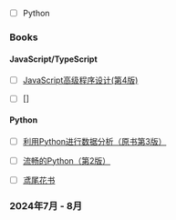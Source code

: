 - [ ] Python





### Books

#### JavaScript/TypeScript

- [ ] [JavaScript高级程序设计(第4版)](https://book.douban.com/subject/35175321/)
- [ ] []


#### Python

- [ ] [利用Python进行数据分析（原书第3版）](https://book.douban.com/subject/36632126/)
- [ ] [流畅的Python（第2版）](https://book.douban.com/subject/36342440/)




- [ ] [鸢尾花书](https://github.com/Visualize-ML) 







### 2024年7月 - 8月





























